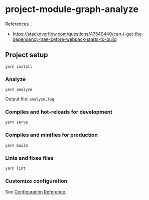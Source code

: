 # project-module-graph-analyze

References：

- https://stackoverflow.com/questions/47540440/can-i-get-the-dependency-tree-before-webpack-starts-to-build

## Project setup

```
yarn install
```

### Analyze

```
yarn analyze
```

Output file: `analyze.log`

### Compiles and hot-reloads for development

```
yarn serve
```

### Compiles and minifies for production

```
yarn build
```

### Lints and fixes files

```
yarn lint
```

### Customize configuration

See [Configuration Reference](https://cli.vuejs.org/config/).
